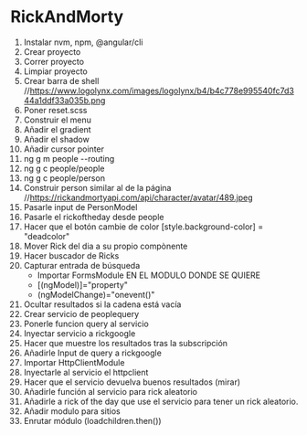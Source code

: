 # RickAndMorty

1. Instalar nvm, npm, @angular/cli
2. Crear proyecto
3. Correr proyecto
4. Limpiar proyecto
5. Crear barra de shell //https://www.logolynx.com/images/logolynx/b4/b4c778e995540fc7d344a1ddf33a035b.png
6. Poner reset.scss 
7. Construir el menu
8. Añadir el gradient
9. Añadir el shadow
10. Añadir cursor pointer
11. ng g m people --routing
12. ng g c people/people
13. ng g c people/person
14. Construir person similar al de la página //https://rickandmortyapi.com/api/character/avatar/489.jpeg
15. Pasarle input de PersonModel
16. Pasarle el rickoftheday desde people
17. Hacer que el botón cambie de color [style.background-color] = "deadcolor"
18. Mover Rick del dia a su propio compònente
19. Hacer buscador de Ricks
20. Capturar entrada de búsqueda
    - Importar FormsModule EN EL MODULO DONDE SE QUIERE
    - [(ngModel)]="property"
    - (ngModelChange)="onevent()"
21. Ocultar resultados si la cadena está vacía
22. Crear servicio de peoplequery
23. Ponerle funcion query al servicio
24. Inyectar servicio a rickgoogle
25. Hacer que muestre los resultados tras la subscripción
26. Añadirle Input de query a rickgoogle
27. Importar HttpClientModule
28. Inyectarle al servicio el httpclient
29. Hacer que el servicio devuelva buenos resultados (mirar)
30. Añadirle función al servicio para rick aleatorio
31. Añadirle a rick of the day que use el servicio para tener un rick aleatorio.
32. Añadir modulo para sitios
33. Enrutar módulo (loadchildren.then())
